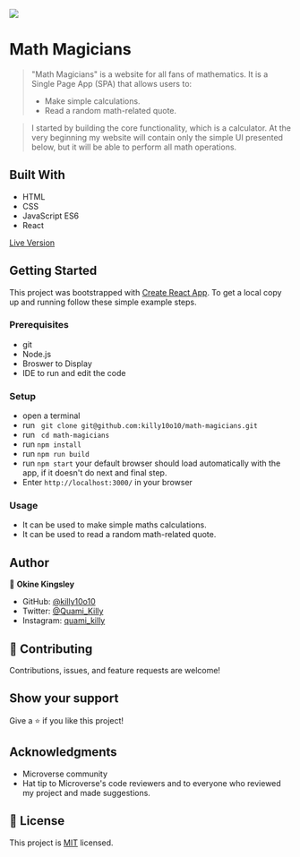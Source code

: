 ![](https://img.shields.io/badge/Microverse-blueviolet)

# Math Magicians

>"Math Magicians" is a website for all fans of mathematics. It is a Single Page App (SPA) that allows users to:
>- Make simple calculations.
>- Read a random math-related quote.

>I started by building the core functionality, which is a calculator. At the very beginning my website will contain only the simple UI presented below, but it will be able to perform all math operations.

## Built With 

- HTML 
- CSS 
- JavaScript ES6 
- React

[Live Version](https://quami-math-magicians.netlify.app)

## Getting Started

This project was bootstrapped with [Create React App](https://github.com/facebook/create-react-app).
To get a local copy up and running follow these simple example steps.

### Prerequisites

- git
- Node.js
- Broswer to Display
- IDE to run and edit the code

### Setup

- open a terminal
- run ` git clone git@github.com:killy10o10/math-magicians.git`
- run ` cd math-magicians`
- run `npm install`
- run `npm run build`
- run `npm start` your default browser should load automatically with the app, if it doesn't do next and final step.
- Enter `http://localhost:3000/` in your browser

### Usage

- It can be used to make simple maths calculations.
- It can be used to read a random math-related quote.

## Author

👤 **Okine Kingsley**

- GitHub: [@killy10o10](https://github.com/killy10o10)
- Twitter: [@Quami_Killy](https://twitter.com/Quami_Killy)
- Instagram: [quami_killy](https://www.instagram.com/quami_killy/)

## 🤝 Contributing

Contributions, issues, and feature requests are welcome!

## Show your support

Give a ⭐️ if you like this project!

## Acknowledgments

- Microverse community
- Hat tip to Microverse's code reviewers and to everyone who reviewed my project and made suggestions.

## 📝 License

This project is [MIT](./LICENSE) licensed.
